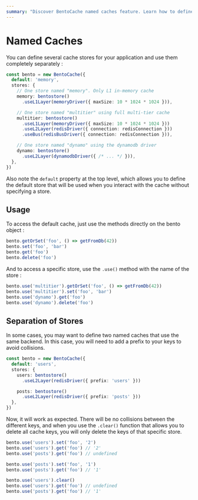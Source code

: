 ```yaml
---
summary: "Discover BentoCache named caches feature. Learn how to define multiple cache stores in your application and use them distinctly"
---
```


# Named Caches

You can define several cache stores for your application and use them completely separately :

```ts
const bento = new BentoCache({
  default: 'memory',
  stores: {
    // One store named "memory". Only L1 in-memory cache
    memory: bentostore()
      .useL1Layer(memoryDriver({ maxSize: 10 * 1024 * 1024 })),

    // One store named "multitier" using full multi-tier cache
    multitier: bentostore()
      .useL1Layer(memoryDriver({ maxSize: 10 * 1024 * 1024 }))
      .useL2Layer(redisDriver({ connection: redisConnection }))
      .useBus(redisBusDriver({ connection: redisConnection })),

    // One store named "dynamo" using the dynamodb driver
    dynamo: bentostore()
      .useL2Layer(dynamodbDriver({ /* ... */ })),
  },
})
```

Also note the `default` property at the top level, which allows you to define the default store that will be used when you interact with the cache without specifying a store.

## Usage

To access the default cache, just use the methods directly on the bento object :

```ts
bento.getOrSet('foo', () => getFromDb(42))
bento.set('foo', 'bar')
bento.get('foo')
bento.delete('foo')
```

And to access a specific store, use the `.use()` method with the name of the store :

```ts
bento.use('multitier').getOrSet('foo', () => getFromDb(42))
bento.use('multitier').set('foo', 'bar')
bento.use('dynamo').get('foo')
bento.use('dynamo').delete('foo')
```

## Separation of Stores

In some cases, you may want to define two named caches that use the same backend. In this case, you will need to add a prefix to your keys to avoid collisions.

```ts
const bento = new BentoCache({
  default: 'users',
  stores: {
    users: bentostore()
      .useL2Layer(redisDriver({ prefix: 'users' }))

    posts: bentostore()
      .useL2Layer(redisDriver({ prefix: 'posts' }))
  },
})
```

Now, it will work as expected. There will be no collisions between the different keys, and when you use the `.clear()` function that allows you to delete all cache keys, you will only delete the keys of that specific store.

```ts
bento.use('users').set('foo', '2')
bento.use('users').get('foo') // '2'
bento.use('posts').get('foo') // undefined

bento.use('posts').set('foo', '1')
bento.use('posts').get('foo') // '1'

bento.use('users').clear()
bento.use('users').get('foo') // undefined
bento.use('posts').get('foo') // '1'
```
